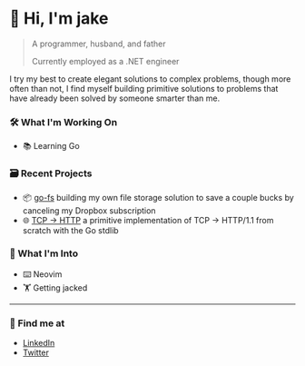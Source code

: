 # 👋 Hi, I'm jake

> A programmer, husband, and father
>
> Currently employed as a .NET engineer

I try my best to create elegant solutions to complex problems, though more often than not, I find myself building primitive solutions to problems that have already been solved by someone smarter than me.

### 🛠️ What I'm Working On
- 📚 Learning Go
  
### 🗃️ Recent Projects
- 📦 [go-fs](https://github.com/portbound/go-fs) building my own file storage solution to save a couple bucks by canceling my Dropbox subscription
- 🌐 [TCP -> HTTP](https://github.com/portbound/tcp-to-http) a primitive implementation of TCP -> HTTP/1.1 from scratch with the Go stdlib

### 💭 What I'm Into
- ⌨️ Neovim
- 🏋️ Getting jacked

--- 

### 🌱 Find me at

- [LinkedIn](https://www.linkedin.com/in/jake-levy)
- [Twitter](https://x.com/port_bound)
